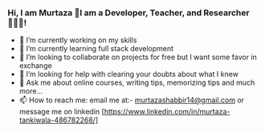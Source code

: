 ### Hi, I am Murtaza 👋I am a Developer, Teacher, and Researcher🕵🏼‍♂️!
- 🔭 I’m currently working on my skills
- 🌱 I’m currently learning  full stack development
- 👯 I’m looking to collaborate on projects for free but I want some favor in exchange
- 🤔 I’m looking for help with clearing your doubts about what I knew
- 💬 Ask me about online courses, writing tips, memorizing tips and much more...
- 📫 How to reach me: email me at:- murtazashabbir14@gmail.com or message me on linkedin [https://www.linkedin.com/in/murtaza-tankiwala-486782268/]
  

<!--
**murtazatankiwala456/murtazatankiwala456** is a ✨ _special_ ✨ repository because its `README.md` (this file) appears on your GitHub profile.

Here are some ideas to get you started:

- 🔭 I’m currently working on ...
- 🌱 I’m currently learning ...
- 👯 I’m looking to collaborate on ...
- 🤔 I’m looking for help with ...
- 💬 Ask me about ...
- 📫 How to reach me: ...
- 😄 Pronouns: ...
- ⚡ Fun fact: ...
-->
